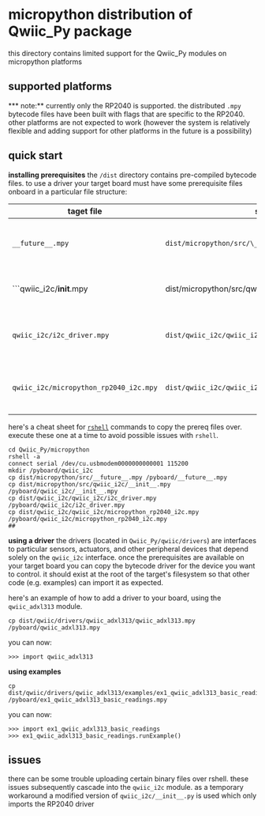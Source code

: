 # micropython distribution of Qwiic_Py package
this directory contains limited support for the Qwiic_Py modules on micropython platforms

## supported platforms
*** note:** currently only the RP2040 is supported. the distributed ```.mpy``` bytecode files have been built with flags that are specific to the RP2040. other platforms are not expected to work
(however the system is relatively flexible and adding support for other platforms in the future is a possibility)

## quick start

**installing prerequisites**
the ```/dist``` directory contains pre-compiled bytecode files. to use a driver your target board must have some prerequisite files onboard in a particular file structure:

taget file | source | purpose
-----------|--------|--------
```__future__.mpy``` | ```dist/micropython/src/\_\_future\_\_.mpy``` | provides limited ```__future__``` module functionality
```qwiic_i2c/__init__.mpy | dist/micropython/src/qwiic_i2c/__init__.mpy | module definition for ```import qwiic_i2c```
```qwiic_i2c/i2c_driver.mpy``` | ```dist/qwiic_i2c/qwiic_i2c/i2c_driver.mpy``` | defines an interface which driver modules utilize
```qwiic_i2c/micropython_rp2040_i2c.mpy``` | ```dist/qwiic_i2c/qwiic_i2c/micropython_rp2040_i2c.mpy``` | this is the i2c driver that actually applies to the RP2040


here's a cheat sheet for [```rshell```](https://github.com/dhylands/rshell) commands to copy the prereq files over. execute these one at a time to avoid possible issues with ```rshell```.
```
cd Qwiic_Py/micropython
rshell -a
connect serial /dev/cu.usbmodem0000000000001 115200
mkdir /pyboard/qwiic_i2c
cp dist/micropython/src/__future__.mpy /pyboard/__future__.mpy
cp dist/micropython/src/qwiic_i2c/__init__.mpy /pyboard/qwiic_i2c/__init__.mpy
cp dist/qwiic_i2c/qwiic_i2c/i2c_driver.mpy /pyboard/qwiic_i2c/i2c_driver.mpy
cp dist/qwiic_i2c/qwiic_i2c/micropython_rp2040_i2c.mpy /pyboard/qwiic_i2c/micropython_rp2040_i2c.mpy
## 
```

**using a driver**
the drivers (located in ```Qwiic_Py/qwiic/drivers```) are interfaces to particular sensors, actuators, and other peripheral devices that depend solely on the ```qwiic_i2c``` interface. once the prerequisites are available on your target board you can copy the bytecode driver for the device you want to control. it should exist at the root of the target's filesystem so that other code (e.g. examples) can import it as expected. 

here's an example of how to add a driver to your board, using the ```qwiic_adxl313``` module.
```
cp dist/qwiic/drivers/qwiic_adxl313/qwiic_adxl313.mpy /pyboard/qwiic_adxl313.mpy
```

you can now:
```
>>> import qwiic_adxl313
```

**using examples**

```
cp dist/qwiic/drivers/qwiic_adxl313/examples/ex1_qwiic_adxl313_basic_readings.mpy /pyboard/ex1_qwiic_adxl313_basic_readings.mpy
```

you can now:
```
>>> import ex1_qwiic_adxl313_basic_readings
>>> ex1_qwiic_adxl313_basic_readings.runExample()
```

## issues
there can be some trouble uploading certain binary files over rshell. these issues subsequently cascade into the ```qwiic_i2c``` module. as a temporary workaround a modified version of ```qwiic_i2c/__init__.py``` is used which only imports the RP2040 driver
